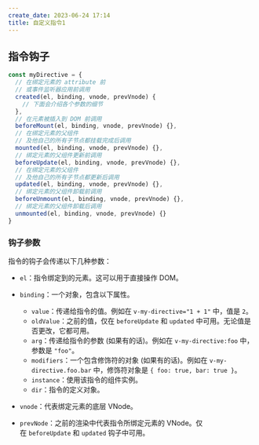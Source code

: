 ```yaml
---
create_date: 2023-06-24 17:14
title: 自定义指令1
---
```


## 指令钩子

```js
const myDirective = {
  // 在绑定元素的 attribute 前
  // 或事件监听器应用前调用
  created(el, binding, vnode, prevVnode) {
    // 下面会介绍各个参数的细节
  },
  // 在元素被插入到 DOM 前调用
  beforeMount(el, binding, vnode, prevVnode) {},
  // 在绑定元素的父组件
  // 及他自己的所有子节点都挂载完成后调用
  mounted(el, binding, vnode, prevVnode) {},
  // 绑定元素的父组件更新前调用
  beforeUpdate(el, binding, vnode, prevVnode) {},
  // 在绑定元素的父组件
  // 及他自己的所有子节点都更新后调用
  updated(el, binding, vnode, prevVnode) {},
  // 绑定元素的父组件卸载前调用
  beforeUnmount(el, binding, vnode, prevVnode) {},
  // 绑定元素的父组件卸载后调用
  unmounted(el, binding, vnode, prevVnode) {}
}
```

### 钩子参数[​](https://cn.vuejs.org/guide/reusability/custom-directives.html#hook-arguments)

指令的钩子会传递以下几种参数：

-   `el`：指令绑定到的元素。这可以用于直接操作 DOM。
    
-   `binding`：一个对象，包含以下属性。
    
    -   `value`：传递给指令的值。例如在 `v-my-directive="1 + 1"` 中，值是 `2`。
    -   `oldValue`：之前的值，仅在 `beforeUpdate` 和 `updated` 中可用。无论值是否更改，它都可用。
    -   `arg`：传递给指令的参数 (如果有的话)。例如在 `v-my-directive:foo` 中，参数是 `"foo"`。
    -   `modifiers`：一个包含修饰符的对象 (如果有的话)。例如在 `v-my-directive.foo.bar` 中，修饰符对象是 `{ foo: true, bar: true }`。
    -   `instance`：使用该指令的组件实例。
    -   `dir`：指令的定义对象。
-   `vnode`：代表绑定元素的底层 VNode。
    
-   `prevNode`：之前的渲染中代表指令所绑定元素的 VNode。仅在 `beforeUpdate` 和 `updated` 钩子中可用。